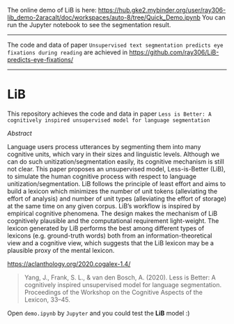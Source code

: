 The online demo of LiB is here:
https://hub.gke2.mybinder.org/user/ray306-lib_demo-2aracalt/doc/workspaces/auto-8/tree/Quick_Demo.ipynb
You can run the Jupyter notebook to see the segmentation result.

---

The code and data of paper `Unsupervised text segmentation predicts eye fixations during reading` are achieved in https://github.com/ray306/LiB-predicts-eye-fixations/

---

# LiB
This repository achieves the code and data in paper `Less is Better: A cognitively inspired unsupervised model for language segmentation`

*Abstract*

Language users process utterances by segmenting them into many cognitive units, which vary in their sizes and linguistic levels. Although we can do such unitization/segmentation easily, its cognitive mechanism is still not clear. This paper proposes an unsupervised model, Less-is-Better (LiB), to simulate the human cognitive process with respect to language unitization/segmentation. LiB follows the principle of least effort and aims to build a lexicon which minimizes the number of unit tokens (alleviating the effort of analysis) and number of unit types (alleviating the effort of storage) at the same time on any given corpus. LiB’s workflow is inspired by empirical cognitive phenomena. The design makes the mechanism of LiB cognitively plausible and the computational requirement light-weight. The lexicon generated by LiB performs the best among different types of lexicons (e.g. ground-truth words) both from an information-theoretical view and a cognitive view, which suggests that the LiB lexicon may be a plausible proxy of the mental lexicon.

https://aclanthology.org/2020.cogalex-1.4/

> Yang, J., Frank, S. L., & van den Bosch, A. (2020). Less is Better: A cognitively inspired unsupervised model for language segmentation. Proceedings of the Workshop on the Cognitive Aspects of the Lexicon, 33–45.

Open `demo.ipynb` by `Jupyter` and you could test the **LiB** model :)
